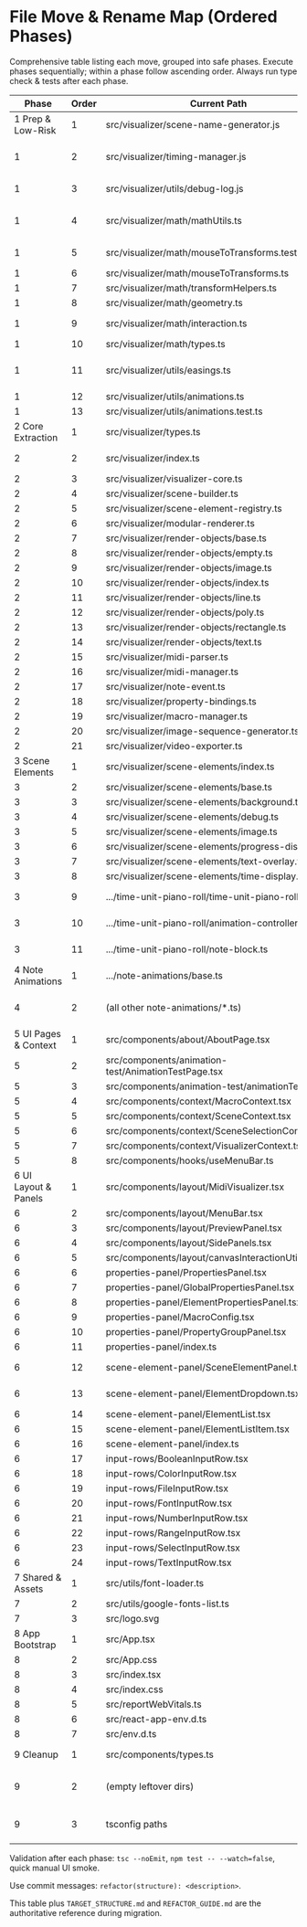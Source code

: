 # File Move & Rename Map (Ordered Phases)

Comprehensive table listing each move, grouped into safe phases. Execute phases sequentially; within a phase follow ascending order. Always run type check & tests after each phase.

| Phase                | Order | Current Path                                        | New Path                                                             | Action                | Notes                     |
| -------------------- | ----- | --------------------------------------------------- | -------------------------------------------------------------------- | --------------------- | ------------------------- |
| 1 Prep & Low-Risk    | 1     | src/visualizer/scene-name-generator.js              | src/core/name-generator.ts                                           | move+rename           | Alias test; low deps      |
| 1                    | 2     | src/visualizer/timing-manager.js                    | src/core/timing-manager.ts                                           | move+rename           | Convert to .ts minimal    |
| 1                    | 3     | src/visualizer/utils/debug-log.js                   | src/utils/debug-log.ts                                               | move+rename           | Logging utility           |
| 1                    | 4     | src/visualizer/math/mathUtils.ts                    | src/math/numeric.ts                                                  | move+rename           | Establish math folder     |
| 1                    | 5     | src/visualizer/math/mouseToTransforms.test.ts       | src/math/transforms/mouseToTransforms.test.ts                        | move                  | Keep with impl            |
| 1                    | 6     | src/visualizer/math/mouseToTransforms.ts            | src/math/transforms/mouseToTransforms.ts                             | move                  |                           |
| 1                    | 7     | src/visualizer/math/transformHelpers.ts             | src/math/transforms/transformHelpers.ts                              | move                  |                           |
| 1                    | 8     | src/visualizer/math/geometry.ts                     | src/math/geometry.ts                                                 | move                  |                           |
| 1                    | 9     | src/visualizer/math/interaction.ts                  | src/math/interaction.ts                                              | move                  | Decide final later        |
| 1                    | 10    | src/visualizer/math/types.ts                        | src/math/types.ts                                                    | move                  |                           |
| 1                    | 11    | src/visualizer/utils/easings.ts                     | src/animation/easings.ts                                             | move                  | Seed animation domain     |
| 1                    | 12    | src/visualizer/utils/animations.ts                  | src/animation/animations.ts                                          | move                  |                           |
| 1                    | 13    | src/visualizer/utils/animations.test.ts             | src/animation/animations.test.ts                                     | move                  |                           |
| 2 Core Extraction    | 1     | src/visualizer/types.ts                             | src/core/types.ts                                                    | move                  | Base types                |
| 2                    | 2     | src/visualizer/index.ts                             | src/core/index.ts                                                    | move                  | Public façade             |
| 2                    | 3     | src/visualizer/visualizer-core.ts                   | src/core/visualizer-core.ts                                          | move                  |                           |
| 2                    | 4     | src/visualizer/scene-builder.ts                     | src/core/builder.ts                                                  | move                  |                           |
| 2                    | 5     | src/visualizer/scene-element-registry.ts            | src/core/scene/registry/scene-element-registry.ts                    | move                  |                           |
| 2                    | 6     | src/visualizer/modular-renderer.ts                  | src/core/render/modular-renderer.ts                                  | move                  |                           |
| 2                    | 7     | src/visualizer/render-objects/base.ts               | src/core/render/render-objects/base.ts                               | move                  |                           |
| 2                    | 8     | src/visualizer/render-objects/empty.ts              | src/core/render/render-objects/empty.ts                              | move                  |                           |
| 2                    | 9     | src/visualizer/render-objects/image.ts              | src/core/render/render-objects/image.ts                              | move                  |                           |
| 2                    | 10    | src/visualizer/render-objects/index.ts              | src/core/render/render-objects/index.ts                              | move                  |                           |
| 2                    | 11    | src/visualizer/render-objects/line.ts               | src/core/render/render-objects/line.ts                               | move                  |                           |
| 2                    | 12    | src/visualizer/render-objects/poly.ts               | src/core/render/render-objects/poly.ts                               | move                  |                           |
| 2                    | 13    | src/visualizer/render-objects/rectangle.ts          | src/core/render/render-objects/rectangle.ts                          | move                  |                           |
| 2                    | 14    | src/visualizer/render-objects/text.ts               | src/core/render/render-objects/text.ts                               | move                  |                           |
| 2                    | 15    | src/visualizer/midi-parser.ts                       | src/core/midi/midi-parser.ts                                         | move                  |                           |
| 2                    | 16    | src/visualizer/midi-manager.ts                      | src/core/midi/midi-manager.ts                                        | move                  |                           |
| 2                    | 17    | src/visualizer/note-event.ts                        | src/core/midi/note-event.ts                                          | move                  |                           |
| 2                    | 18    | src/visualizer/property-bindings.ts                 | src/bindings/property-bindings.ts                                    | move                  |                           |
| 2                    | 19    | src/visualizer/macro-manager.ts                     | src/bindings/macro-manager.ts                                        | move                  |                           |
| 2                    | 20    | src/visualizer/image-sequence-generator.ts          | src/export/image-sequence-generator.ts                               | move                  |                           |
| 2                    | 21    | src/visualizer/video-exporter.ts                    | src/export/video-exporter.ts                                         | move                  |                           |
| 3 Scene Elements     | 1     | src/visualizer/scene-elements/index.ts              | src/core/scene/elements/index.ts                                     | move                  |                           |
| 3                    | 2     | src/visualizer/scene-elements/base.ts               | src/core/scene/elements/base.ts                                      | move                  |                           |
| 3                    | 3     | src/visualizer/scene-elements/background.ts         | src/core/scene/elements/background.ts                                | move                  |                           |
| 3                    | 4     | src/visualizer/scene-elements/debug.ts              | src/core/scene/elements/debug.ts                                     | move                  |                           |
| 3                    | 5     | src/visualizer/scene-elements/image.ts              | src/core/scene/elements/image.ts                                     | move                  |                           |
| 3                    | 6     | src/visualizer/scene-elements/progress-display.ts   | src/core/scene/elements/progress-display.ts                          | move                  |                           |
| 3                    | 7     | src/visualizer/scene-elements/text-overlay.ts       | src/core/scene/elements/text-overlay.ts                              | move                  |                           |
| 3                    | 8     | src/visualizer/scene-elements/time-display.ts       | src/core/scene/elements/time-display.ts                              | move                  |                           |
| 3                    | 9     | .../time-unit-piano-roll/time-unit-piano-roll.ts    | src/core/scene/elements/time-unit-piano-roll/time-unit-piano-roll.ts | move                  |                           |
| 3                    | 10    | .../time-unit-piano-roll/animation-controller.ts    | src/core/scene/elements/time-unit-piano-roll/animation-controller.ts | move                  |                           |
| 3                    | 11    | .../time-unit-piano-roll/note-block.ts              | src/core/scene/elements/time-unit-piano-roll/note-block.ts           | move                  |                           |
| 4 Note Animations    | 1     | .../note-animations/base.ts                         | src/animation/note-animations/base.ts                                | move                  |                           |
| 4                    | 2     | (all other note-animations/\*.ts)                   | src/animation/note-animations/                                       | move                  | Maintain relative imports |
| 5 UI Pages & Context | 1     | src/components/about/AboutPage.tsx                  | src/pages/AboutPage.tsx                                              | move                  |                           |
| 5                    | 2     | src/components/animation-test/AnimationTestPage.tsx | src/pages/AnimationTestPage.tsx                                      | move                  |                           |
| 5                    | 3     | src/components/animation-test/animationTest.css     | src/pages/animationTest.css                                          | move                  |                           |
| 5                    | 4     | src/components/context/MacroContext.tsx             | src/context/MacroContext.tsx                                         | move                  |                           |
| 5                    | 5     | src/components/context/SceneContext.tsx             | src/context/SceneContext.tsx                                         | move                  |                           |
| 5                    | 6     | src/components/context/SceneSelectionContext.tsx    | src/context/SceneSelectionContext.tsx                                | move                  |                           |
| 5                    | 7     | src/components/context/VisualizerContext.tsx        | src/context/VisualizerContext.tsx                                    | move                  |                           |
| 5                    | 8     | src/components/hooks/useMenuBar.ts                  | src/hooks/useMenuBar.ts                                              | move                  |                           |
| 6 UI Layout & Panels | 1     | src/components/layout/MidiVisualizer.tsx            | src/ui/layout/MidiVisualizer.tsx                                     | move                  |                           |
| 6                    | 2     | src/components/layout/MenuBar.tsx                   | src/ui/layout/MenuBar.tsx                                            | move                  |                           |
| 6                    | 3     | src/components/layout/PreviewPanel.tsx              | src/ui/layout/PreviewPanel.tsx                                       | move                  |                           |
| 6                    | 4     | src/components/layout/SidePanels.tsx                | src/ui/layout/SidePanels.tsx                                         | move                  |                           |
| 6                    | 5     | src/components/layout/canvasInteractionUtils.ts     | src/ui/layout/canvasInteractionUtils.ts                              | move                  |                           |
| 6                    | 6     | properties-panel/PropertiesPanel.tsx                | src/ui/panels/properties/PropertiesPanel.tsx                         | move                  |                           |
| 6                    | 7     | properties-panel/GlobalPropertiesPanel.tsx          | src/ui/panels/properties/GlobalPropertiesPanel.tsx                   | move                  |                           |
| 6                    | 8     | properties-panel/ElementPropertiesPanel.tsx         | src/ui/panels/properties/ElementPropertiesPanel.tsx                  | move                  |                           |
| 6                    | 9     | properties-panel/MacroConfig.tsx                    | src/ui/panels/properties/MacroConfig.tsx                             | move                  |                           |
| 6                    | 10    | properties-panel/PropertyGroupPanel.tsx             | src/ui/panels/properties/PropertyGroupPanel.tsx                      | move                  |                           |
| 6                    | 11    | properties-panel/index.ts                           | src/ui/panels/properties/index.ts                                    | move                  |                           |
| 6                    | 12    | scene-element-panel/SceneElementPanel.tsx           | src/ui/panels/scene-elements/SceneElementPanel.tsx                   | move                  |                           |
| 6                    | 13    | scene-element-panel/ElementDropdown.tsx             | src/ui/panels/scene-elements/ElementDropdown.tsx                     | move                  |                           |
| 6                    | 14    | scene-element-panel/ElementList.tsx                 | src/ui/panels/scene-elements/ElementList.tsx                         | move                  |                           |
| 6                    | 15    | scene-element-panel/ElementListItem.tsx             | src/ui/panels/scene-elements/ElementListItem.tsx                     | move                  |                           |
| 6                    | 16    | scene-element-panel/index.ts                        | src/ui/panels/scene-elements/index.ts                                | move                  |                           |
| 6                    | 17    | input-rows/BooleanInputRow.tsx                      | src/ui/form/inputs/BooleanInputRow.tsx                               | move                  |                           |
| 6                    | 18    | input-rows/ColorInputRow.tsx                        | src/ui/form/inputs/ColorInputRow.tsx                                 | move                  |                           |
| 6                    | 19    | input-rows/FileInputRow.tsx                         | src/ui/form/inputs/FileInputRow.tsx                                  | move                  |                           |
| 6                    | 20    | input-rows/FontInputRow.tsx                         | src/ui/form/inputs/FontInputRow.tsx                                  | move                  |                           |
| 6                    | 21    | input-rows/NumberInputRow.tsx                       | src/ui/form/inputs/NumberInputRow.tsx                                | move                  |                           |
| 6                    | 22    | input-rows/RangeInputRow.tsx                        | src/ui/form/inputs/RangeInputRow.tsx                                 | move                  |                           |
| 6                    | 23    | input-rows/SelectInputRow.tsx                       | src/ui/form/inputs/SelectInputRow.tsx                                | move                  |                           |
| 6                    | 24    | input-rows/TextInputRow.tsx                         | src/ui/form/inputs/TextInputRow.tsx                                  | move                  |                           |
| 7 Shared & Assets    | 1     | src/utils/font-loader.ts                            | src/shared/services/fonts/font-loader.ts                             | move                  |                           |
| 7                    | 2     | src/utils/google-fonts-list.ts                      | src/shared/services/fonts/google-fonts-list.ts                       | move                  |                           |
| 7                    | 3     | src/logo.svg                                        | src/assets/logo.svg                                                  | move                  |                           |
| 8 App Bootstrap      | 1     | src/App.tsx                                         | src/app/App.tsx                                                      | move                  |                           |
| 8                    | 2     | src/App.css                                         | src/app/App.css                                                      | move                  |                           |
| 8                    | 3     | src/index.tsx                                       | src/app/index.tsx                                                    | move                  |                           |
| 8                    | 4     | src/index.css                                       | src/app/index.css                                                    | move                  |                           |
| 8                    | 5     | src/reportWebVitals.ts                              | src/app/reportWebVitals.ts                                           | move                  |                           |
| 8                    | 6     | src/react-app-env.d.ts                              | src/app/react-app-env.d.ts                                           | move                  |                           |
| 8                    | 7     | src/env.d.ts                                        | src/app/env.d.ts                                                     | move                  |                           |
| 9 Cleanup            | 1     | src/components/types.ts                             | src/shared/types/components.d.ts                                     | move+rename OR delete | Evaluate usage            |
| 9                    | 2     | (empty leftover dirs)                               | (delete)                                                             | delete                | Remove defunct paths      |
| 9                    | 3     | tsconfig paths                                      | tsconfig                                                             | edit                  | Remove legacy fallbacks   |

Validation after each phase: `tsc --noEmit`, `npm test -- --watch=false`, quick manual UI smoke.

Use commit messages: `refactor(structure): <description>`.

This table plus `TARGET_STRUCTURE.md` and `REFACTOR_GUIDE.md` are the authoritative reference during migration.
